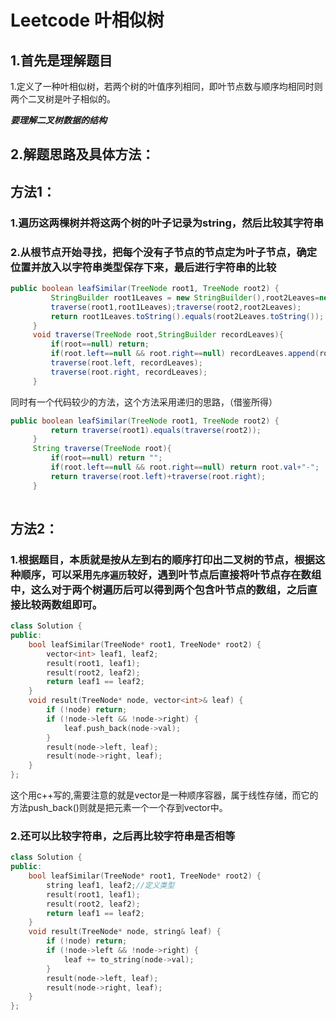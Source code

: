 # Leetcode 叶相似树

## 1.首先是理解题目

1.定义了一种叶相似树，若两个树的叶值序列相同，即叶节点数与顺序均相同时则两个二叉树是叶子相似的。

***要理解二叉树数据的结构***

## 2.解题思路及具体方法：

## 方法1：

### 1.遍历这两棵树并将这两个树的叶子记录为string，然后比较其字符串

### 2.从根节点开始寻找，把每个没有子节点的节点定为叶子节点，确定位置并放入以字符串类型保存下来，最后进行字符串的比较



```java
public boolean leafSimilar(TreeNode root1, TreeNode root2) {
		 StringBuilder root1Leaves = new StringBuilder(),root2Leaves=new StringBuilder();
		 traverse(root1,root1Leaves);traverse(root2,root2Leaves);	    
		 return root1Leaves.toString().equals(root2Leaves.toString());
	 }
	 void traverse(TreeNode root,StringBuilder recordLeaves){
		 if(root==null) return;
		 if(root.left==null && root.right==null) recordLeaves.append(root.val+"-");
		 traverse(root.left, recordLeaves);
		 traverse(root.right, recordLeaves);
	 }
```

同时有一个代码较少的方法，这个方法采用递归的思路，（借鉴所得）

```java
public boolean leafSimilar(TreeNode root1, TreeNode root2) { 
		 return traverse(root1).equals(traverse(root2));
     }
	 String traverse(TreeNode root){
		 if(root==null) return "";
		 if(root.left==null && root.right==null) return root.val+"-";  
		 return traverse(root.left)+traverse(root.right);
     }
    
```

## 方法2：

### 1.根据题目，本质就是按从左到右的顺序打印出二叉树的节点，根据这种顺序，可以采用`先序遍历`较好，遇到叶节点后直接将叶节点存在数组中，这么对于两个树遍历后可以得到两个包含叶节点的数组，之后直接比较两数组即可。

```cpp
class Solution {
public:
    bool leafSimilar(TreeNode* root1, TreeNode* root2) {
        vector<int> leaf1, leaf2;
        result(root1, leaf1);
        result(root2, leaf2);
        return leaf1 == leaf2;
    }
    void result(TreeNode* node, vector<int>& leaf) {
        if (!node) return;
        if (!node->left && !node->right) {
            leaf.push_back(node->val);
        }
        result(node->left, leaf);
        result(node->right, leaf);
    }
};
```

这个用c++写的,需要注意的就是vector<int>是一种顺序容器，属于线性存储，而它的方法push_back()则就是把元素一个一个存到vector中。

### 2.还可以比较字符串，之后再比较字符串是否相等

```cpp
class Solution {
public:
    bool leafSimilar(TreeNode* root1, TreeNode* root2) {
        string leaf1, leaf2;//定义类型
        result(root1, leaf1);
        result(root2, leaf2);
        return leaf1 == leaf2;
    }
    void result(TreeNode* node, string& leaf) {
        if (!node) return;
        if (!node->left && !node->right) {
            leaf += to_string(node->val);
        }
        result(node->left, leaf);
        result(node->right, leaf);
    }
};
```









